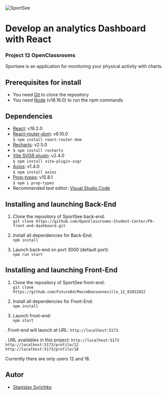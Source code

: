 ![SportSee](https://user.oc-static.com/upload/2020/08/18/15977560509272_logo%20%285%29.png)
# Develop an analytics Dashboard with React

### Project 12 OpenClassrooms

Sportsee is an application for monitoring your physical activity with charts.

## Prerequisites for install

- You need [Git](https://git-scm.com) to clone the repository
- You need [Node](https://nodejs.org/en/) (v18.16.0) to run the npm commands

## Dependencies

- [React](https://reactjs.org): v18.2.0
- [React-router-dom](https://reactrouter.com/en/main): v6.10.0  
  `$ npm install react-router-dom`
- [Recharts](https://recharts.org/en-US): v2.5.0
- `$ npm install recharts`
- [Vite SVGR plugin](https://www.npmjs.com/package/vite-plugin-svgr): v2.4.0  
  `$ npm install vite-plugin-svgr`
- [Axios](https://github.com/axios/axios): v1.4.0  
  `$ npm install axios`
- [Prop-types](https://www.npmjs.com/package/prop-types): v15.8.1  
  `$ npm i prop-types`
- Recommended text editor: [Visual Studio Code](https://code.visualstudio.com)

## Installing and launching Back-End

1. Clone the repository of SportSee back-end:  
   `git clone https://github.com/OpenClassrooms-Student-Center/P9-front-end-dashboard.git`

2. Install all dependencies for Back-End:  
   `npm install`

3. Launch back-end on port 3000 (default port):  
   `npm run start`

## Installing and launching Front-End

1. Clone the repository of SportSee front-end:  
   `git clone https://github.com/Future64/MaximDassonneville_12_01022022`

2. Install all dependencies for Front-End:  
   `npm install`

3. Launch front-end:  
   `npm start`

. Front-end will launch at URL:
`http://localhost:5173`.

. URL availables in this project:
 `http://localhost:5173`  
 `http://localhost:5173/profile/12`  
 `http://localhost:5173/profile/18`

Currently there are only users 12 and 18.

## Autor

- [Stanislav Syrichko](https://github.com/S-Syrichko)
